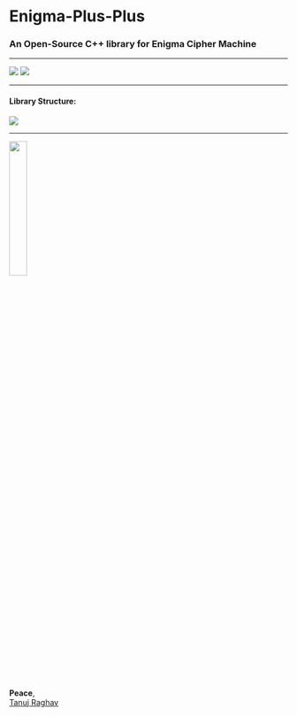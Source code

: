 # Enigma-Plus-Plus	
### An Open-Source C++ library for Enigma Cipher Machine
---

![](https://img.shields.io/github/license/anwailuisa/Enigma-Plus-Plus?color=blue&label=License)
![](https://img.shields.io/github/v/release/anwailuisa/Enigma-Plus-Plus?color=blue&label=Release&sort=semver)

---

#### Library Structure:

![](https://i.ibb.co/LkSJzjY/Screenshot-from-2020-08-30-19-18-06.png)

---

<img src="https://i.ibb.co/znhKw2f/I-serve-with-joy.png" width="25%">

**Peace**,
<br>
[Tanuj Raghav](https://tanujraghav.me)

